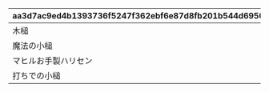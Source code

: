 |aa3d7ac9ed4b1393736f5247f362ebf6e87d8fb201b544d69508ab0dac134d53|70b4305276b4d3bd146d643f341954337640a1d5d387dfff2b8e9c5eb662317c|afd66dcc666805e5a8e7c424140fe016292fadc487f8375ba56288445280fe2e|
| --- | --- | --- |
|木槌|1|0|
|魔法の小槌|2|64000|
|マヒルお手製ハリセン|3|256000|
|打ちでの小槌|4|480000|